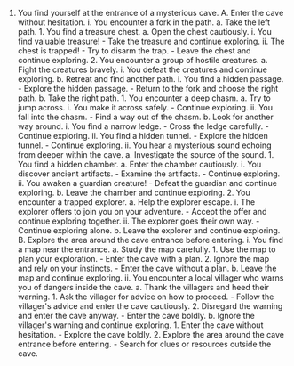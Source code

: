 1. You find yourself at the entrance of a mysterious cave.
    A. Enter the cave without hesitation.
        i. You encounter a fork in the path.
            a. Take the left path.
                1. You find a treasure chest.
                    a. Open the chest cautiously.
                        i. You find valuable treasure!
                            - Take the treasure and continue exploring.
                        ii. The chest is trapped!
                            - Try to disarm the trap.
                            - Leave the chest and continue exploring.
                2. You encounter a group of hostile creatures.
                    a. Fight the creatures bravely.
                        i. You defeat the creatures and continue exploring.
                    b. Retreat and find another path.
                        i. You find a hidden passage.
                            - Explore the hidden passage.
                            - Return to the fork and choose the right path.
            b. Take the right path.
                1. You encounter a deep chasm.
                    a. Try to jump across.
                        i. You make it across safely.
                            - Continue exploring.
                        ii. You fall into the chasm.
                            - Find a way out of the chasm.
                    b. Look for another way around.
                        i. You find a narrow ledge.
                            - Cross the ledge carefully.
                            - Continue exploring.
                        ii. You find a hidden tunnel.
                            - Explore the hidden tunnel.
                            - Continue exploring.
        ii. You hear a mysterious sound echoing from deeper within the cave.
            a. Investigate the source of the sound.
                1. You find a hidden chamber.
                    a. Enter the chamber cautiously.
                        i. You discover ancient artifacts.
                            - Examine the artifacts.
                            - Continue exploring.
                        ii. You awaken a guardian creature!
                            - Defeat the guardian and continue exploring.
                    b. Leave the chamber and continue exploring.
                2. You encounter a trapped explorer.
                    a. Help the explorer escape.
                        i. The explorer offers to join you on your adventure.
                            - Accept the offer and continue exploring together.
                        ii. The explorer goes their own way.
                            - Continue exploring alone.
                    b. Leave the explorer and continue exploring.
    B. Explore the area around the cave entrance before entering.
        i. You find a map near the entrance.
            a. Study the map carefully.
                1. Use the map to plan your exploration.
                    - Enter the cave with a plan.
                2. Ignore the map and rely on your instincts.
                    - Enter the cave without a plan.
            b. Leave the map and continue exploring.
        ii. You encounter a local villager who warns you of dangers inside the cave.
            a. Thank the villagers and heed their warning.
                1. Ask the villager for advice on how to proceed.
                    - Follow the villager's advice and enter the cave cautiously.
                2. Disregard the warning and enter the cave anyway.
                    - Enter the cave boldly.
            b. Ignore the villager's warning and continue exploring.
                1. Enter the cave without hesitation.
                    - Explore the cave boldly.
                2. Explore the area around the cave entrance before entering.
                    - Search for clues or resources outside the cave.

